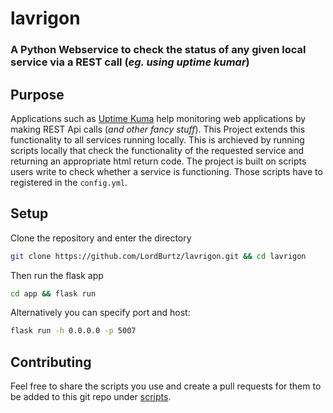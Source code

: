 # lavrigon
### A Python Webservice to check the status of any given local service via a REST call (*eg. using uptime kumar*)

## Purpose
Applications such as [Uptime Kuma](https://github.com/louislam/uptime-kuma) help monitoring web applications by making REST Api calls (*and other fancy stuff*). 
This Project extends this functionality to all services running locally. This is archieved by running scripts locally that check the functionality of the requested service and returning an appropriate html return code.
The project is built on scripts users write to check whether a service is functioning. Those scripts have to registered in the `config.yml`.

## Setup
Clone the repository and enter the directory
```bash
git clone https://github.com/LordBurtz/lavrigon.git && cd lavrigon
```
Then run the flask app
```bash
cd app && flask run 
```
Alternatively you can specify port and host:
```bash
flask run -h 0.0.0.0 -p 5007
```

## Contributing
Feel free to share the scripts you use and create a pull requests for them to be added to this git repo under [scripts](https://github.com/LordBurtz/lavrigon/tree/main/app/scripts).
